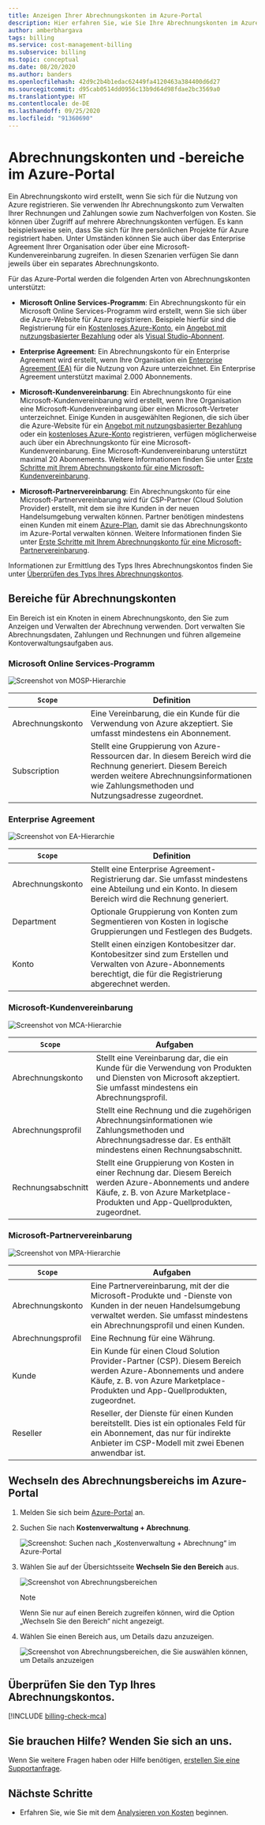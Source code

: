 ```yaml
---
title: Anzeigen Ihrer Abrechnungskonten im Azure-Portal
description: Hier erfahren Sie, wie Sie Ihre Abrechnungskonten im Azure-Portal anzeigen. Lesen Sie Bereichsinformationen zu Enterprise Agreements, Microsoft-Kundenvereinbarungen und Microsoft-Partnervereinbarungen.
author: amberbhargava
tags: billing
ms.service: cost-management-billing
ms.subservice: billing
ms.topic: conceptual
ms.date: 08/20/2020
ms.author: banders
ms.openlocfilehash: 42d9c2b4b1edac62449fa4120463a384400d6d27
ms.sourcegitcommit: d95cab0514dd0956c13b9d64d98fdae2bc3569a0
ms.translationtype: HT
ms.contentlocale: de-DE
ms.lasthandoff: 09/25/2020
ms.locfileid: "91360690"
---
```

# <a name="billing-accounts-and-scopes-in-the-azure-portal"></a>Abrechnungskonten und -bereiche im Azure-Portal

Ein Abrechnungskonto wird erstellt, wenn Sie sich für die Nutzung von Azure registrieren. Sie verwenden Ihr Abrechnungskonto zum Verwalten Ihrer Rechnungen und Zahlungen sowie zum Nachverfolgen von Kosten. Sie können über Zugriff auf mehrere Abrechnungskonten verfügen. Es kann beispielsweise sein, dass Sie sich für Ihre persönlichen Projekte für Azure registriert haben. Unter Umständen können Sie auch über das Enterprise Agreement Ihrer Organisation oder über eine Microsoft-Kundenvereinbarung zugreifen. In diesen Szenarien verfügen Sie dann jeweils über ein separates Abrechnungskonto.

Für das Azure-Portal werden die folgenden Arten von Abrechnungskonten unterstützt:

- **Microsoft Online Services-Programm**: Ein Abrechnungskonto für ein Microsoft Online Services-Programm wird erstellt, wenn Sie sich über die Azure-Website für Azure registrieren. Beispiele hierfür sind die Registrierung für ein [Kostenloses Azure-Konto](https://azure.microsoft.com/offers/ms-azr-0044p/), ein [Angebot mit nutzungsbasierter Bezahlung](https://azure.microsoft.com/offers/ms-azr-0003p/) oder als [Visual Studio-Abonnent](https://azure.microsoft.com/pricing/member-offers/credit-for-visual-studio-subscribers/).

- **Enterprise Agreement**: Ein Abrechnungskonto für ein Enterprise Agreement wird erstellt, wenn Ihre Organisation ein [Enterprise Agreement (EA)](https://azure.microsoft.com/pricing/enterprise-agreement/) für die Nutzung von Azure unterzeichnet. Ein Enterprise Agreement unterstützt maximal 2.000 Abonnements.

- **Microsoft-Kundenvereinbarung**: Ein Abrechnungskonto für eine Microsoft-Kundenvereinbarung wird erstellt, wenn Ihre Organisation eine Microsoft-Kundenvereinbarung über einen Microsoft-Vertreter unterzeichnet. Einige Kunden in ausgewählten Regionen, die sich über die Azure-Website für ein [Angebot mit nutzungsbasierter Bezahlung](https://azure.microsoft.com/offers/ms-azr-0003p/) oder ein [kostenloses Azure-Konto](https://azure.microsoft.com/offers/ms-azr-0044p/) registrieren, verfügen möglicherweise auch über ein Abrechnungskonto für eine Microsoft-Kundenvereinbarung. Eine Microsoft-Kundenvereinbarung unterstützt maximal 20 Abonnements. Weitere Informationen finden Sie unter [Erste Schritte mit Ihrem Abrechnungskonto für eine Microsoft-Kundenvereinbarung](../understand/mca-overview.md).

- **Microsoft-Partnervereinbarung**: Ein Abrechnungskonto für eine Microsoft-Partnervereinbarung wird für CSP-Partner (Cloud Solution Provider) erstellt, mit dem sie ihre Kunden in der neuen Handelsumgebung verwalten können. Partner benötigen mindestens einen Kunden mit einem [Azure-Plan](https://docs.microsoft.com/partner-center/purchase-azure-plan), damit sie das Abrechnungskonto im Azure-Portal verwalten können. Weitere Informationen finden Sie unter [Erste Schritte mit Ihrem Abrechnungskonto für eine Microsoft-Partnervereinbarung](../understand/mpa-overview.md).

Informationen zur Ermittlung des Typs Ihres Abrechnungskontos finden Sie unter [Überprüfen des Typs Ihres Abrechnungskontos](#check-the-type-of-your-account).

## <a name="scopes-for-billing-accounts"></a>Bereiche für Abrechnungskonten
Ein Bereich ist ein Knoten in einem Abrechnungskonto, den Sie zum Anzeigen und Verwalten der Abrechnung verwenden. Dort verwalten Sie Abrechnungsdaten, Zahlungen und Rechnungen und führen allgemeine Kontoverwaltungsaufgaben aus.

### <a name="microsoft-online-services-program"></a>Microsoft Online Services-Programm

![Screenshot von MOSP-Hierarchie](./media/view-all-accounts/mosp-hierarchy.png)

|`Scope`  |Definition  |
|---------|---------|
|Abrechnungskonto     | Eine Vereinbarung, die ein Kunde für die Verwendung von Azure akzeptiert. Sie umfasst mindestens ein Abonnement.  |
|Subscription     |  Stellt eine Gruppierung von Azure-Ressourcen dar. In diesem Bereich wird die Rechnung generiert. Diesem Bereich werden weitere Abrechnungsinformationen wie Zahlungsmethoden und Nutzungsadresse zugeordnet.|

### <a name="enterprise-agreement"></a>Enterprise Agreement

![Screenshot von EA-Hierarchie](./media/view-all-accounts/ea-hierarchy.png)

|`Scope`  |Definition  |
|---------|---------|
|Abrechnungskonto    | Stellt eine Enterprise Agreement-Registrierung dar. Sie umfasst mindestens eine Abteilung und ein Konto. In diesem Bereich wird die Rechnung generiert. |
|Department     |  Optionale Gruppierung von Konten zum Segmentieren von Kosten in logische Gruppierungen und Festlegen des Budgets.     |
|Konto     |  Stellt einen einzigen Kontobesitzer dar. Kontobesitzer sind zum Erstellen und Verwalten von Azure-Abonnements berechtigt, die für die Registrierung abgerechnet werden. |

### <a name="microsoft-customer-agreement"></a>Microsoft-Kundenvereinbarung

![Screenshot von MCA-Hierarchie](./media/view-all-accounts/mca-hierarchy.png)

|`Scope`  |Aufgaben  |
|---------|---------|
|Abrechnungskonto     |   Stellt eine Vereinbarung dar, die ein Kunde für die Verwendung von Produkten und Diensten von Microsoft akzeptiert. Sie umfasst mindestens ein Abrechnungsprofil. |
|Abrechnungsprofil     |   Stellt eine Rechnung und die zugehörigen Abrechnungsinformationen wie Zahlungsmethoden und Abrechnungsadresse dar. Es enthält mindestens einen Rechnungsabschnitt. |
|Rechnungsabschnitt     |   Stellt eine Gruppierung von Kosten in einer Rechnung dar. Diesem Bereich werden Azure-Abonnements und andere Käufe, z. B. von Azure Marketplace-Produkten und App-Quellprodukten, zugeordnet.    |

### <a name="microsoft-partner-agreement"></a>Microsoft-Partnervereinbarung

![Screenshot von MPA-Hierarchie](./media/view-all-accounts/mpa-hierarchy.png)

|`Scope`  |Aufgaben  |
|---------|---------|
|Abrechnungskonto     |   Eine Partnervereinbarung, mit der die Microsoft-Produkte und -Dienste von Kunden in der neuen Handelsumgebung verwaltet werden. Sie umfasst mindestens ein Abrechnungsprofil und einen Kunden.   |
|Abrechnungsprofil     |   Eine Rechnung für eine Währung.     |
|Kunde    |   Ein Kunde für einen Cloud Solution Provider-Partner (CSP).  Diesem Bereich werden Azure-Abonnements und andere Käufe, z. B. von Azure Marketplace-Produkten und App-Quellprodukten, zugeordnet.  |
|Reseller    |   Reseller, der Dienste für einen Kunden bereitstellt. Dies ist ein optionales Feld für ein Abonnement, das nur für indirekte Anbieter im CSP-Modell mit zwei Ebenen anwendbar ist.     |

## <a name="switch-billing-scope-in-the-azure-portal"></a>Wechseln des Abrechnungsbereichs im Azure-Portal

1. Melden Sie sich beim [Azure-Portal](https://portal.azure.com) an.

2. Suchen Sie nach **Kostenverwaltung + Abrechnung**.

   ![Screenshot: Suchen nach „Kostenverwaltung + Abrechnung“ im Azure-Portal](./media/view-all-accounts/billing-search-cost-management-billing.png)

3. Wählen Sie auf der Übersichtsseite **Wechseln Sie den Bereich** aus.

   ![Screenshot von Abrechnungsbereichen](./media/view-all-accounts/overview-select-scopes.png)

   > [!Note]
    >
    > Wenn Sie nur auf einen Bereich zugreifen können, wird die Option „Wechseln Sie den Bereich“ nicht angezeigt.

4. Wählen Sie einen Bereich aus, um Details dazu anzuzeigen.

   ![Screenshot von Abrechnungsbereichen, die Sie auswählen können, um Details anzuzeigen](./media/view-all-accounts/list-of-scopes.png)

## <a name="check-the-type-of-your-account"></a>Überprüfen Sie den Typ Ihres Abrechnungskontos.
[!INCLUDE [billing-check-mca](../../../includes/billing-check-account-type.md)]

## <a name="need-help-contact-us"></a>Sie brauchen Hilfe? Wenden Sie sich an uns.

Wenn Sie weitere Fragen haben oder Hilfe benötigen, [erstellen Sie eine Supportanfrage](https://go.microsoft.com/fwlink/?linkid=2083458).

## <a name="next-steps"></a>Nächste Schritte
- Erfahren Sie, wie Sie mit dem [Analysieren von Kosten](../costs/quick-acm-cost-analysis.md) beginnen.
